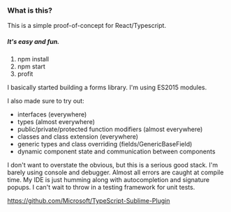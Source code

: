 ### What is this?

This is a simple proof-of-concept for React/Typescript.

##### It's easy and fun.

1) npm install
2) npm start
3) profit

I basically started building a forms library. I'm using ES2015 modules.

I also made sure to try out:
  * interfaces (everywhere)
  * types (almost everywhere)
  * public/private/protected function modifiers (almost everywhere)
  * classes and class extension (everywhere)
  * generic types and class overriding (fields/GenericBaseField)
  * dynamic component state and communication between components

I don't want to overstate the obvious, but this is a serious good stack. I'm barely 
using console and debugger. Almost all errors are caught at compile time. My IDE is 
just humming along with autocompletion and signature popups. I can't wait to throw 
in a testing framework for unit tests.

https://github.com/Microsoft/TypeScript-Sublime-Plugin
